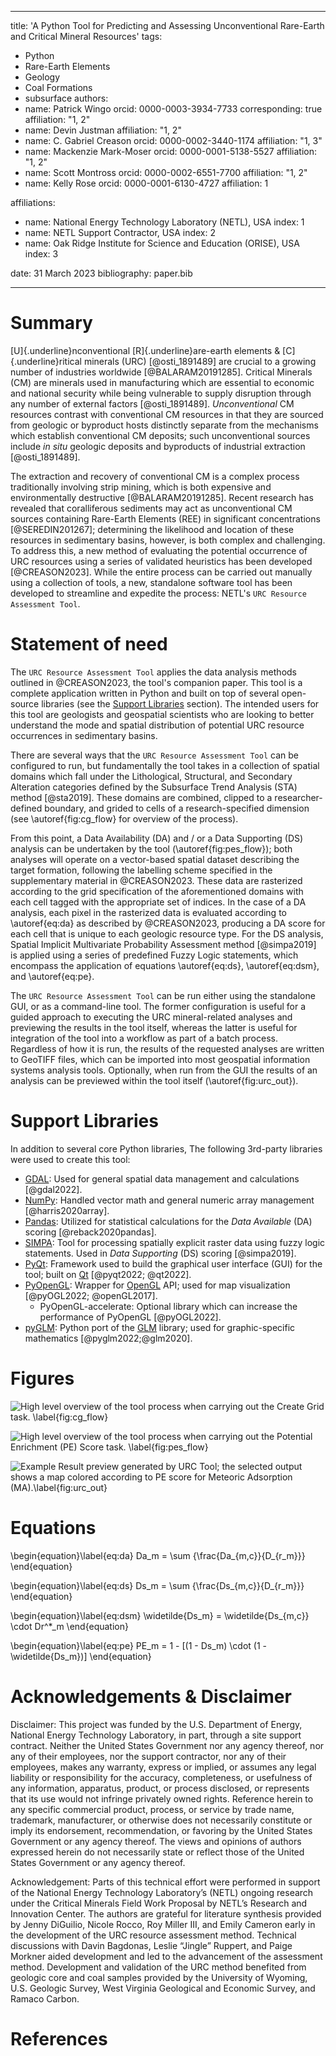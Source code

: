 
---
title: 'A Python Tool for Predicting and Assessing Unconventional Rare-Earth and Critical Mineral Resources'
tags:
  - Python
  - Rare-Earth Elements
  - Geology
  - Coal Formations
  - subsurface
authors:
  - name: Patrick Wingo
    orcid: 0000-0003-3934-7733
    corresponding: true
    affiliation: "1, 2"
  - name: Devin Justman
    affiliation: "1, 2"
  - name: C. Gabriel Creason
    orcid: 0000-0002-3440-1174
    affiliation: "1, 3"
  - name: Mackenzie Mark-Moser
    orcid: 0000-0001-5138-5527
    affiliation: "1, 2"
  - name: Scott Montross
    orcid: 0000-0002-6551-7700
    affiliation: "1, 2"
  - name: Kelly Rose
    orcid: 0000-0001-6130-4727
    affiliation: 1


affiliations:
 - name: National Energy Technology Laboratory (NETL), USA
   index: 1
 - name: NETL Support Contractor, USA
   index: 2
 - name: Oak Ridge Institute for Science and Education (ORISE), USA
   index: 3

date: 31 March 2023
bibliography: paper.bib

---

# Summary

[U]{.underline}nconventional [R]{.underline}are-earth elements & [C]{.underline}ritical minerals (URC) [@osti_1891489] 
are crucial to a growing number of industries worldwide [@BALARAM20191285]. Critical Minerals (CM) are minerals used in
manufacturing which are essential to economic and national security while being vulnerable to supply disruption through 
any number of external factors [@osti_1891489]. _Unconventional_ CM resources contrast with conventional CM resources 
in that they are sourced from geologic or byproduct hosts distinctly separate from the mechanisms which establish 
conventional CM deposits; such unconventional sources include _in situ_ geologic deposits and byproducts of industrial 
extraction [@osti_1891489].
 
The extraction and recovery of conventional CM is a complex process traditionally involving strip mining, which is both 
expensive and environmentally destructive [@BALARAM20191285]. Recent research has revealed that coralliferous sediments 
may act as unconventional CM sources containing Rare-Earth Elements (REE) in significant concentrations [@SEREDIN201267];
determining the likelihood and location of these resources in sedimentary basins, however, is both complex and 
challenging. To address this, a new method of evaluating the potential occurrence of URC resources using a series of 
validated heuristics has been developed [@CREASON2023]. While the entire process can be carried out manually using a 
collection of tools, a new, standalone software tool has been developed to streamline and expedite the process: NETL's 
`URC Resource Assessment Tool`.


# Statement of need

The `URC Resource Assessment Tool` applies the data analysis methods outlined in @CREASON2023, the tool's companion 
paper. This tool is a complete application written in Python and built on top of several open-source libraries (see the 
[Support Libraries](#support-libraries) section). The intended users for this tool are geologists and geospatial 
scientists who are looking to better understand the mode and spatial distribution of potential URC resource occurrences 
in sedimentary basins.

There are several ways that the `URC Resource Assessment Tool` can be configured to run, but fundamentally the tool 
takes in a collection of spatial domains which fall under the Lithological, Structural, and Secondary Alteration 
categories defined by the Subsurface Trend Analysis (STA) method [@sta2019]. These domains are combined, clipped 
to a researcher-defined boundary, and grided to cells of a research-specified dimension (see \autoref{fig:cg_flow} for 
overview of the process).

From this point, a Data Availability (DA) and / or a Data Supporting (DS) analysis can be undertaken by the tool 
(\autoref{fig:pes_flow}); both analyses will operate on a vector-based spatial dataset describing the target formation,
following the labelling scheme specified in the supplementary material in @CREASON2023. These data are rasterized 
according to the grid specification of the aforementioned domains with each cell tagged with the appropriate set of 
indices. In the case of a DA analysis, each pixel in the rasterized data is evaluated according to \autoref{eq:da} as 
described by @CREASON2023, producing a DA score for each cell that is unique to each geologic resource type. For the DS 
analysis, Spatial Implicit Multivariate Probability Assessment method [@simpa2019] is applied using a series of 
predefined Fuzzy Logic statements, which encompass the application of equations \autoref{eq:ds}, \autoref{eq:dsm}, and
\autoref{eq:pe}. 

The `URC Resource Assessment Tool` can be run either using the standalone GUI, or as a command-line tool. The former 
configuration is useful for a guided approach to executing the URC mineral-related analyses and previewing the results 
in the tool itself, whereas the latter is useful for integration of the tool into a workflow as part of a batch 
process. Regardless of how it is run, the results of the requested analyses are written to GeoTIFF files, which can be 
imported into most geospatial information systems analysis tools. Optionally, when run from the GUI the results 
of an analysis can be previewed within the tool itself (\autoref{fig:urc_out}).


# Support Libraries

In addition to several core Python libraries, The following 3rd-party libraries were used to create this tool:

* [GDAL](https://www.gdal.org): Used for general spatial data management and calculations [@gdal2022].
* [NumPy](https://numpy.org/): Handled vector math and general numeric array management [@harris2020array]. 
* [Pandas](https://pandas.pydata.org/): Utilized for statistical calculations for the _Data Available_ (DA) scoring 
  [@reback2020pandas].
* [SIMPA](https://edx.netl.doe.gov/dataset/simpa-tool): Tool for processing spatially explicit raster data using fuzzy 
  logic statements. Used in _Data Supporting_ (DS) scoring [@simpa2019].
* [PyQt](https://riverbankcomputing.com/software/pyqt/): Framework used to build the graphical user interface (GUI) for
  the tool; built on [Qt](https://www.qt.io) [@pyqt2022; @qt2022].
* [PyOpenGL](https://pyopengl.sourceforge.net/): Wrapper for [OpenGL](https://www.opengl.org/) API; used for map 
  visualization [@pyOGL2022; @openGL2017].
  * PyOpenGL-accelerate: Optional library which can increase the performance of PyOpenGL [@pyOGL2022].
* [pyGLM](https://github.com/Zuzu-Typ/PyGLM): Python port of the [GLM](https://glm.g-truc.net/0.9.9/) library; used for
  graphic-specific mathematics [@pyglm2022;@glm2020].


# Figures

![High level overview of the tool process when carrying out the _Create Grid_ task. \label{fig:cg_flow}](fig_create_grid.png)


![High level overview of the tool process when carrying out the _Potential Enrichment (PE) Score_ task. \label{fig:pes_flow}](fig_pe_score.png)


![Example Result preview generated by URC Tool; the selected output shows a map colored according to PE score for Meteoric Adsorption (MA).\label{fig:urc_out}](fig_pe_ma_result.png)


# Equations

\begin{equation}\label{eq:da}
Da_m = \sum {\frac{Da_{m,c}}{D_{r_m}}}
\end{equation}

\begin{equation}\label{eq:ds}
Ds_m = \sum {\frac{Ds_{m,c}}{D_{r_m}}}
\end{equation}

\begin{equation}\label{eq:dsm}
\widetilde{Ds_m} = \widetilde{Ds_{m,c}} \cdot Dr^*_m
\end{equation}

\begin{equation}\label{eq:pe}
PE_m = 1 - [(1 - Ds_m) \cdot (1 - \widetilde{Ds_m})]
\end{equation}


# Acknowledgements & Disclaimer

Disclaimer:  This project was funded by the U.S. Department of Energy, National Energy Technology Laboratory, in part, 
through a site support contract. Neither the United States Government nor any agency thereof, nor any of their employees, 
nor the support contractor, nor any of their employees, makes any warranty, express or implied, or assumes any legal 
liability or responsibility for the accuracy, completeness, or usefulness of any information, apparatus, product, or 
process disclosed, or represents that its use would not infringe privately owned rights.  Reference herein to any 
specific commercial product, process, or service by trade name, trademark, manufacturer, or otherwise does not 
necessarily constitute or imply its endorsement, recommendation, or favoring by the United States Government or any 
agency thereof. The views and opinions of authors expressed herein do not necessarily state or reflect those of the 
United States Government or any agency thereof. 

Acknowledgement: Parts of this technical effort were performed in support of the National Energy Technology Laboratory’s 
(NETL) ongoing research under the Critical Minerals Field Work Proposal by NETL’s Research and Innovation Center. The 
authors are grateful for literature synthesis provided by Jenny DiGuilio, Nicole Rocco, Roy Miller III, and Emily Cameron 
early in the development of the URC resource assessment method. Technical discussions with Davin Bagdonas, Leslie “Jingle” 
Ruppert, and Paige Morkner aided development and led to the advancement of the assessment method. Development and 
validation of the URC method benefited from geologic core and coal samples provided by the University of Wyoming, U.S. 
Geologic Survey, West Virginia Geological and Economic Survey, and Ramaco Carbon. 

# References
